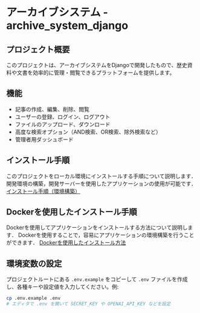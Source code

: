 # アーカイブシステム - archive_system_django

## プロジェクト概要
このプロジェクトは、アーカイブシステムをDjangoで開発したもので、歴史資料や文書を効率的に管理・閲覧できるプラットフォームを提供します。

## 機能
- 記事の作成、編集、削除、閲覧
- ユーザーの登録、ログイン、ログアウト
- ファイルのアップロード、ダウンロード
- 高度な検索オプション（AND検索、OR検索、除外検索など）
- 管理者用ダッシュボード

## インストール手順
このプロジェクトをローカル環境にインストールする手順について説明します．
開発環境の構築，開発サーバーを使用したアプリケーションの使用が可能です．
[インストール手順（環境構築）](doc/install.md)

## Dockerを使用したインストール手順
Dockerを使用してアプリケーションをインストールする方法について説明します．
Dockerを使用することで，容易にアプリケーションの環境構築を行うことができます．
[Dockerを使用したインストール方法](doc/docker_install.md)

## 環境変数の設定
プロジェクトルートにある `.env.example` をコピーして `.env` ファイルを作成し、各種キーや設定値を入力してください。例:

```bash
cp .env.example .env
# エディタで .env を開いて SECRET_KEY や OPENAI_API_KEY などを設定
```
